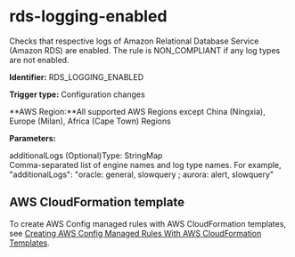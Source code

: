 # rds\-logging\-enabled<a name="rds-logging-enabled"></a>

Checks that respective logs of Amazon Relational Database Service \(Amazon RDS\) are enabled\. The rule is NON\_COMPLIANT if any log types are not enabled\. 

**Identifier:** RDS\_LOGGING\_ENABLED

**Trigger type:** Configuration changes

**AWS Region:**All supported AWS Regions except China \(Ningxia\), Europe \(Milan\), Africa \(Cape Town\) Regions

**Parameters:**

additionalLogs \(Optional\)Type: StringMap  
Comma\-separated list of engine names and log type names\. For example, "additionalLogs": "oracle: general, slowquery ; aurora: alert, slowquery"

## AWS CloudFormation template<a name="w22aac11c29c17d239c15"></a>

To create AWS Config managed rules with AWS CloudFormation templates, see [Creating AWS Config Managed Rules With AWS CloudFormation Templates](aws-config-managed-rules-cloudformation-templates.md)\.
